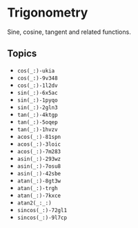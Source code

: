 # Trigonometry

Sine, cosine, tangent and related functions.

## Topics

- ``cos(_:)-ukia``
- ``cos(_:)-9v348``
- ``cos(_:)-1l2dv``
- ``sin(_:)-6x5ac``
- ``sin(_:)-1pyqo``
- ``sin(_:)-2gln3``
- ``tan(_:)-4ktgp``
- ``tan(_:)-5oqep``
- ``tan(_:)-1hvzv``
- ``acos(_:)-81spn``
- ``acos(_:)-3loic``
- ``acos(_:)-7m283``
- ``asin(_:)-293wz``
- ``asin(_:)-7osu8``
- ``asin(_:)-42sbe``
- ``atan(_:)-8gt3w``
- ``atan(_:)-trgh``
- ``atan(_:)-7kxce``
- ``atan2(_:_:)``
- ``sincos(_:)-72gl1``
- ``sincos(_:)-9l7cp``
